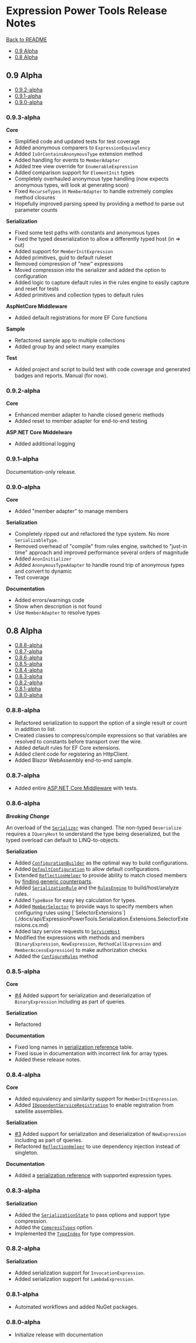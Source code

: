 # Expression Power Tools Release Notes

[Back to README](./README.md)

- [0.9 Alpha](#09-Alpha)
- [0.8 Alpha](#08-Alpha)

## 0.9 Alpha

- [0.9.2-alpha](#092-alpha)
- [0.9.1-alpha](#091-alpha)
- [0.9.0-alpha](#090-alpha)

### 0.9.3-alpha

**Core**

- Simplified code and updated tests for test coverage
- Added anonymous comparers to `ExpressionEquivalency`
- Added `IsOrContainsAnonymousType` extension method
- Added handling for events to `MemberAdapter`
- Added tree view override for `EnumerableExpression`
- Added comparison support for `ElementInit` types
- Completely overhauled anonymous type handling (now expects anonymous types, will look at generating soon)
- Fixed `RecurseTypes` in `MemberAdapter` to handle extremely complex method closures
- Hopefully improved parsing speed by providing a method to parse out parameter counts

**Serialization**

- Fixed some test paths with constants and anonymous types
- Fixed the typed deserialization to allow a differently typed host (in => out)
- Added support for `MemberInitExpression`
- Added primitives, guid to default ruleset
- Removed compression of "new" expressions
- Moved compression into the serializer and added the option to configuration
- Added logic to capture default rules in the rules engine to easily capture and reset for tests
- Added primitives and collection types to default rules

**AspNetCore Middleware**

- Added default registrations for more EF Core functions

**Sample**

- Refactored sample app to multiple collections
- Added group by and select many examples

**Test**

- Added project and script to build test with code coverage and generated badges and reports. Manual (for now).

### 0.9.2-alpha

**Core**

- Enhanced member adapter to handle closed generic methods
- Added reset to member adapter for end-to-end testing

**ASP.NET Core Middelware**

- Added additional logging

### 0.9.1-alpha

Documentation-only release.

### 0.9.0-alpha

**Core**

- Added "member adapter" to manage members

**Serialization**

- Completely ripped out and refactored the type system. No more `SerializableType`.
- Removed overhead of "compile" from rules engine, switched to "just-in time" approach and 
improved performance several orders of magnitude
- Added `AnonInitializer`
- Added `AnonymousTypeAdapter` to handle round trip of anonymous types and convert to dynamic
- Test coverage

**Documentation**

- Added errors/warnings code
- Show when description is not found
- Use `MemberAdapter` to resolve types

## 0.8 Alpha

- [0.8.8-alpha](#088-alpha)
- [0.8.7-alpha](#087-alpha)
- [0.8.6-alpha](#086-alpha)
- [0.8.5-alpha](#085-alpha)
- [0.8.4-alpha](#084-alpha)
- [0.8.3-alpha](#083-alpha)
- [0.8.2-alpha](#082-alpha)
- [0.8.1-alpha](#081-alpha)
- [0.8.0-alpha](#080-alpha)

### 0.8.8-alpha

- Refactored serialization to support the option of a single result or count in addition to list.
- Created classes to compress/compile expressions so that variables are resolved to constants before transport over the wire.
- Added default rules for EF Core extensions.
- Added client code for registering an HttpClient.
- Added Blazor WebAssembly end-to-end sample.

### 0.8.7-alpha

- Added entire [ASP.NET Core Middleware](docs/api/ExpressionPowerTools.Serialization.EFCore.AspNetCore.a.md) with tests.

### 0.8.6-alpha

**_Breaking Change_**

An overload of the [`Serializer`](./docs/api/ExpressionPowerTools.Serialization.Serializer.cs.md) was changed. The non-typed `Deserialize` requires a
`IQueryHost` to understand the type being deserialized, but the typed overload can default to LINQ-to-objects.

**Serialization**

- Added [`ConfigurationBuilder`](./docs/api/ExpressionPowerTools.Serialization.Configuration.ConfigurationBuilder.cs.md) as the
optimal way to build configurations.
- Added [`DefaultConfiguration`](./docs/api/ExpressionPowerTools.Serialization.Configuration.DefaultConfiguration.cs.md) to 
allow default configurations. 
- Extended [`ReflectionHelper`](./docs/api/ExpressionPowerTools.Serialization.Serializers.ReflectionHelper.cs.md) 
to provide ability to match closed members by [finding generic counterparts](./docs/api/ExpressionPowerTools.Serialization.Serializers.ReflectionHelper.FindGenericVersion.m.md).
- Added [`SerializationRule`](./docs/api/ExpressionPowerTools.Serialization.Rules.SerializationRule.cs.md) and 
the [`RulesEngine`](./docs/api/ExpressionPowerTools.Serialization.Rules.RulesEngine.cs.md) to build/host/analyze rules.
- Added `TypeBase` for easy key calculation for types.
- Added [`MemberSelector`](./docs/api/ExpressionPowerTools.Serialization.Rules.MemberSelector`1.cs.md) to provide 
ways to specify members when configuring rules using [`SelectorExtensions`](./docs/api/ExpressionPowerTools.Serialization.Extensions.SelectorExtensions.cs.md)
- Added lazy service requests to [`ServiceHost`](./docs/api/ExpressionPowerTools.Core.Dependencies.ServiceHost.cs.md)
- Modified the expressions with methods and members (`BinaryExpression`, `NewExpression`, `MethodCallExpression` and 
`MemberAccessExpression`) to make authorization checks
- Added the [`ConfigureRules`](./docs/api/ExpressionPowerTools.Serialization.Serializer.ConfigureRules.m.md) method

### 0.8.5-alpha

**Core**

- [#4](https://github.com/JeremyLikness/ExpressionPowerTools/issues/4) Added support for serialization and deserialization of `BinaryExpression` including as part of queries.

**Serialization**

- Refactored 

**Documentation**

- Fixed long names in [serialization reference](./docs/api/ExpressionPowerTools.Serialization.Serializers.ser.md) table. 
- Fixed issue in documentation with incorrect link for array types.
- Added these release notes.

### 0.8.4-alpha

**Core**

- Added equivalency and similarity support for `MemberInitExpression`.
- Added [`IDependentServiceRegistration`](./docs/api/ExpressionPowerTools.Core.Signatures.IDependentServiceRegistration.i.md) to enable registration from satellite assemblies. 

**Serialization**

- [#3](https://github.com/JeremyLikness/ExpressionPowerTools/issues/3) Added support for serialization and deserialization of `NewExpression` including as part of queries.
- Refactored [`ReflectionHelper`](./docs/api/ExpressionPowerTools.Serialization.Serializers.ReflectionHelper.cs.md) to use dependency injection instead of singleton.

**Documentation**

- Added a [serialization reference](./docs/api/ExpressionPowerTools.Serialization.Serializers.ser.md) with supported expression types.

### 0.8.3-alpha

**Serialization**

- Added the [`SerializationState`](./docs/api/ExpressionPowerTools.Serialization.Serializers.SerializationState.cs.md) to pass options and support type compression.
- Added the [`CompressTypes`](./docs/api/ExpressionPowerTools.Serialization.Serializers.SerializationState.CompressTypes.prop.md) option.
- Implemented the [`TypeIndex`](./docs/api/ExpressionPowerTools.Serialization.Serializers.SerializationState.TypeIndex.prop.md) for type compression.

### 0.8.2-alpha

**Serialization**

- Added serialization support for `InvocationExpression`.
- Added serialization support for `LambdaExpression`.

### 0.8.1-alpha

- Automated workflows and added NuGet packages.

### 0.8.0-alpha

- Initialize release with documentation

